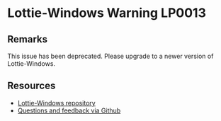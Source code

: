 
[comment]: # (name:GradientStrokes)
[comment]: # (text:Gradient strokes.)

# Lottie-Windows Warning LP0013

<!-- description -->

## Remarks
This issue has been deprecated. Please upgrade to a newer version of Lottie-Windows.

<!-- notes  -->
## Resources

* [Lottie-Windows repository](https://aka.ms/lottie)
* [Questions and feedback via Github](https://github.com/windows-toolkit/Lottie-Windows/issues)
